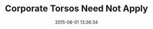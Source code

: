 ---
layout: work
title: 'Corporate Torsos Need Not Apply'
categories: work
date: 2015-08-01 13:26:34
type: 'Mobile UI/UX design'
thumbnail: 'images/thumbs/cleartune.jpg'
permalink: /work/cleartune
hero: 'http://placekitten.com/1200/1000' 
color: '#2E3736'
---